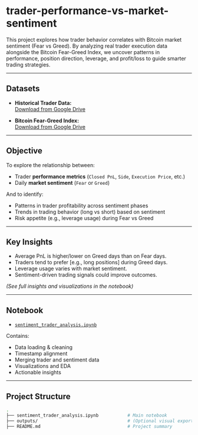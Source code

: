 # trader-performance-vs-market-sentiment

This project explores how trader behavior correlates with Bitcoin market sentiment (Fear vs Greed). By analyzing real trader execution data alongside the Bitcoin Fear-Greed Index, we uncover patterns in performance, position direction, leverage, and profit/loss to guide smarter trading strategies.

---

##  Datasets

-  **Historical Trader Data:**  
  [Download from Google Drive](https://drive.google.com/file/d/1IAfLZwu6rJzyWKgBToqwSmmVYU6VbjVs/view?usp=sharing)

-  **Bitcoin Fear-Greed Index:**  
  [Download from Google Drive](https://drive.google.com/file/d/1PgQC0tO8XN-wqkNyghWc_-mnrYv_nhSf/view?usp=sharing)

---

##  Objective

To explore the relationship between:
- Trader **performance metrics** (`Closed PnL`, `Side`, `Execution Price`, etc.)
- Daily **market sentiment** (`Fear` or `Greed`)

And to identify:
- Patterns in trader profitability across sentiment phases
- Trends in trading behavior (long vs short) based on sentiment
- Risk appetite (e.g., leverage usage) during Fear vs Greed

---

##  Key Insights

-  Average PnL is higher/lower on Greed days than on Fear days.
-  Traders tend to prefer [e.g., long positions] during Greed days.
-  Leverage usage varies with market sentiment.
-  Sentiment-driven trading signals could improve outcomes.

_(See full insights and visualizations in the notebook)_

---

##  Notebook

- [`sentiment_trader_analysis.ipynb`](./sentiment_trader_analysis.ipynb)

Contains:
- Data loading & cleaning
- Timestamp alignment
- Merging trader and sentiment data
- Visualizations and EDA
- Actionable insights

---

##  Project Structure

```bash
.
├── sentiment_trader_analysis.ipynb           # Main notebook
├── outputs/                                  # (Optional visual exports)
├── README.md                                 # Project summary
